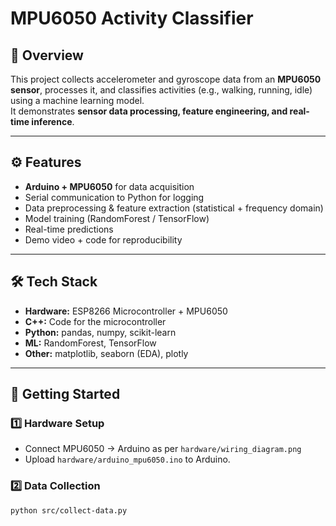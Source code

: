 # MPU6050 Activity Classifier

## 📌 Overview
This project collects accelerometer and gyroscope data from an **MPU6050 sensor**, processes it, and classifies activities (e.g., walking, running, idle) using a machine learning model.  
It demonstrates **sensor data processing, feature engineering, and real-time inference**.

---

## ⚙️ Features
- **Arduino + MPU6050** for data acquisition
- Serial communication to Python for logging
- Data preprocessing & feature extraction (statistical + frequency domain)
- Model training (RandomForest / TensorFlow)
- Real-time predictions
- Demo video + code for reproducibility

---

## 🛠️ Tech Stack
- **Hardware:** ESP8266 Microcontroller + MPU6050
- **C++:** Code for the microcontroller
- **Python:** pandas, numpy, scikit-learn
- **ML:** RandomForest, TensorFlow
- **Other:** matplotlib, seaborn (EDA), plotly

---

## 🚀 Getting Started
### 1️⃣ Hardware Setup
- Connect MPU6050 → Arduino as per `hardware/wiring_diagram.png`
- Upload `hardware/arduino_mpu6050.ino` to Arduino.

### 2️⃣ Data Collection
```bash
python src/collect-data.py
